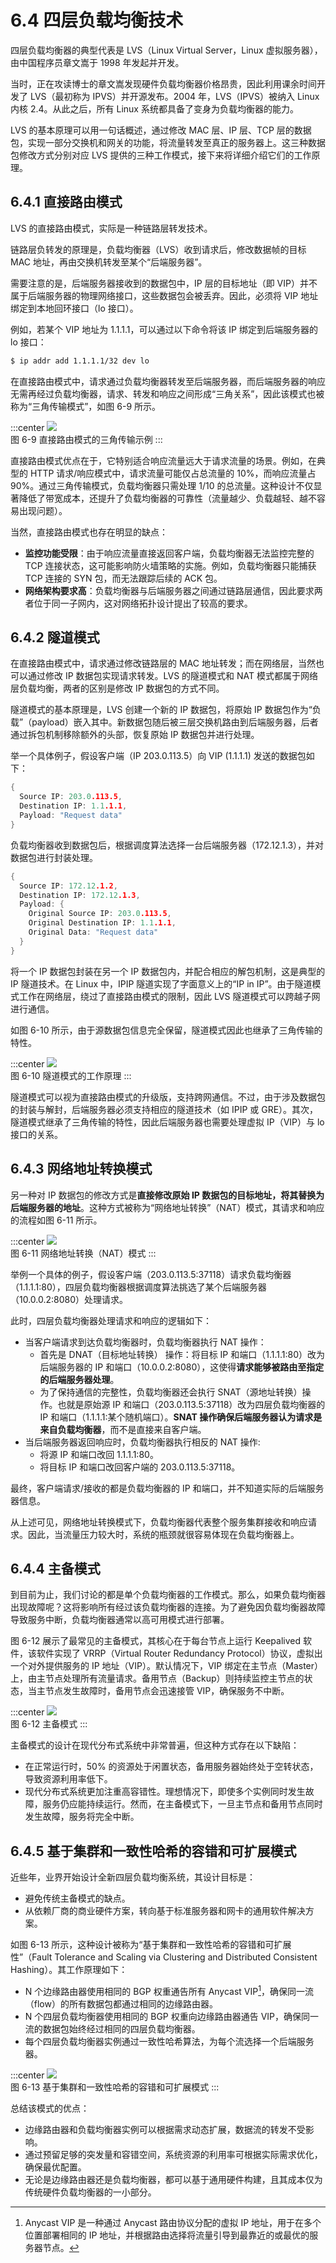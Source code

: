 # 6.4 四层负载均衡技术

四层负载均衡器的典型代表是 LVS（Linux Virtual Server，Linux 虚拟服务器），由中国程序员章文嵩于 1998 年发起并开发。

当时，正在攻读博士的章文嵩发现硬件负载均衡器价格昂贵，因此利用课余时间开发了 LVS（最初称为 IPVS）并开源发布。2004 年，LVS（IPVS）被纳入 Linux 内核 2.4。从此之后，所有 Linux 系统都具备了变身为负载均衡器的能力。

LVS 的基本原理可以用一句话概述，通过修改 MAC 层、IP 层、TCP 层的数据包，实现一部分交换机和网关的功能，将流量转发至真正的服务器上。这三种数据包修改方式分别对应 LVS 提供的三种工作模式，接下来将详细介绍它们的工作原理。

## 6.4.1 直接路由模式

LVS 的直接路由模式，实际是一种链路层转发技术。

链路层负转发的原理是，负载均衡器（LVS）收到请求后，修改数据帧的目标 MAC 地址，再由交换机转发至某个“后端服务器”。

需要注意的是，后端服务器接收到的数据包中，IP 层的目标地址（即 VIP）并不属于后端服务器的物理网络接口，这些数据包会被丢弃。因此，必须将 VIP 地址绑定到本地回环接口（lo 接口）。

例如，若某个 VIP 地址为 1.1.1.1，可以通过以下命令将该 IP 绑定到后端服务器的 lo 接口：

```bash
$ ip addr add 1.1.1.1/32 dev lo
```

在直接路由模式中，请求通过负载均衡器转发至后端服务器，而后端服务器的响应无需再经过负载均衡器，请求、转发和响应之间形成“三角关系”，因此该模式也被称为“三角传输模式”，如图 6-9 所示。

:::center
  ![](../assets/balancer4-dsr.svg)<br/>
 图 6-9 直接路由模式的三角传输示例
:::

直接路由模式优点在于，它特别适合响应流量远大于请求流量的场景。例如，在典型的 HTTP 请求/响应模式中，请求流量可能仅占总流量的 10%，而响应流量占 90%。通过三角传输模式，负载均衡器只需处理 1/10 的总流量。这种设计不仅显著降低了带宽成本，还提升了负载均衡器的可靠性（流量越少、负载越轻、越不容易出现问题）。

当然，直接路由模式也存在明显的缺点：
- **监控功能受限**：由于响应流量直接返回客户端，负载均衡器无法监控完整的 TCP 连接状态，这可能影响防火墙策略的实施。例如，负载均衡器只能捕获 TCP 连接的 SYN 包，而无法跟踪后续的 ACK 包。
- **网络架构要求高**：负载均衡器与后端服务器之间通过链路层通信，因此要求两者位于同一子网内，这对网络拓扑设计提出了较高的要求。

## 6.4.2 隧道模式

在直接路由模式中，请求通过修改链路层的 MAC 地址转发；而在网络层，当然也可以通过修改 IP 数据包实现请求转发。LVS 的隧道模式和 NAT 模式都属于网络层负载均衡，两者的区别是修改 IP 数据包的方式不同。

隧道模式的基本原理是，LVS 创建一个新的 IP 数据包，将原始 IP 数据包作为“负载”（payload）嵌入其中。新数据包随后被三层交换机路由到后端服务器，后者通过拆包机制移除额外的头部，恢复原始 IP 数据包并进行处理。

举一个具体例子，假设客户端（IP 203.0.113.5）向 VIP (1.1.1.1) 发送的数据包如下：
```go
{
  Source IP: 203.0.113.5,
  Destination IP: 1.1.1.1,
  Payload: "Request data"
}
```

负载均衡器收到数据包后，根据调度算法选择一台后端服务器（172.12.1.3），并对数据包进行封装处理。

```go
{
  Source IP: 172.12.1.2,
  Destination IP: 172.12.1.3,
  Payload: {
    Original Source IP: 203.0.113.5,
    Original Destination IP: 1.1.1.1,
    Original Data: "Request data"
  }
}
```

将一个 IP 数据包封装在另一个 IP 数据包内，并配合相应的解包机制，这是典型的 IP 隧道技术。在 Linux 中，IPIP 隧道实现了字面意义上的“IP in IP”。由于隧道模式工作在网络层，绕过了直接路由模式的限制，因此 LVS 隧道模式可以跨越子网进行通信。

如图 6-10 所示，由于源数据包信息完全保留，隧道模式因此也继承了三角传输的特性。

:::center
  ![](../assets/balancer4-tunnel.svg)<br/>
图 6-10 隧道模式的工作原理
:::


隧道模式可以视为直接路由模式的升级版，支持跨网通信。不过，由于涉及数据包的封装与解封，后端服务器必须支持相应的隧道技术（如 IPIP 或 GRE）。其次，隧道模式继承了三角传输的特性，因此后端服务器也需要处理虚拟 IP（VIP）与 lo 接口的关系。

## 6.4.3 网络地址转换模式

另一种对 IP 数据包的修改方式是**直接修改原始 IP 数据包的目标地址，将其替换为后端服务器的地址**。这种方式被称为“网络地址转换”（NAT）模式，其请求和响应的流程如图 6-11 所示。

:::center
  ![](../assets/balancer4-NAT.svg)<br/>
图 6-11 网络地址转换（NAT）模式
:::

举例一个具体的例子，假设客户端（203.0.113.5:37118）请求负载均衡器（1.1.1.1:80），四层负载均衡器根据调度算法挑选了某个后端服务器（10.0.0.2:8080）处理请求。

此时，四层负载均衡器处理请求和响应的逻辑如下：
- 当客户端请求到达负载均衡器时，负载均衡器执行 NAT 操作：
	- 首先是 DNAT（目标地址转换） 操作：将目标 IP 和端口（1.1.1.1:80）改为后端服务器的 IP 和端口（10.0.0.2:8080），这使得**请求能够被路由至指定的后端服务器处理**。
	- 为了保持通信的完整性，负载均衡器还会执行 SNAT（源地址转换）操作。也就是原始源 IP 和端口（203.0.113.5:37118）改为四层负载均衡器的 IP 和端口（1.1.1.1:某个随机端口）。**SNAT 操作确保后端服务器认为请求是来自负载均衡器**，而不是直接来自客户端。
- 当后端服务器返回响应时，负载均衡器执行相反的 NAT 操作:
	- 将源 IP 和端口改回 1.1.1.1:80。
	- 将目标 IP 和端口改回客户端的 203.0.113.5:37118。

最终，客户端请求/接收的都是负载均衡器的 IP 和端口，并不知道实际的后端服务器信息。

从上述可见，网络地址转换模式下，负载均衡器代表整个服务集群接收和响应请求。因此，当流量压力较大时，系统的瓶颈就很容易体现在负载均衡器上。

## 6.4.4 主备模式

到目前为止，我们讨论的都是单个负载均衡器的工作模式。那么，如果负载均衡器出现故障呢？这将影响所有经过该负载均衡器的连接。为了避免因负载均衡器故障导致服务中断，负载均衡器通常以高可用模式进行部署。

图 6-12 展示了最常见的主备模式，其核心在于每台节点上运行 Keepalived 软件，该软件实现了 VRRP（Virtual Router Redundancy Protocol）协议，虚拟出一个对外提供服务的 IP 地址（VIP）。默认情况下，VIP 绑定在主节点（Master）上，由主节点处理所有流量请求。备用节点（Backup）则持续监控主节点的状态，当主节点发生故障时，备用节点会迅速接管 VIP，确保服务不中断。

:::center
  ![](../assets/lvs-ha.svg)<br/>
  图 6-12 主备模式
:::

主备模式的设计在现代分布式系统中非常普遍，但这种方式存在以下缺陷：

- 在正常运行时，50% 的资源处于闲置状态，备用服务器始终处于空转状态，导致资源利用率低下。
- 现代分布式系统更加注重高容错性。理想情况下，即使多个实例同时发生故障，服务仍应能持续运行。然而，在主备模式下，一旦主节点和备用节点同时发生故障，服务将完全中断。

## 6.4.5 基于集群和一致性哈希的容错和可扩展模式

近些年，业界开始设计全新四层负载均衡系统，其设计目标是：
- 避免传统主备模式的缺点。
- 从依赖厂商的商业硬件方案，转向基于标准服务器和网卡的通用软件解决方案。

如图 6-13 所示，这种设计被称为“基于集群和一致性哈希的容错和可扩展性”（Fault Tolerance and Scaling via Clustering and Distributed Consistent Hashing）。其工作原理如下：

- N 个边缘路由器使用相同的 BGP 权重通告所有 Anycast VIP[^1]，确保同一流（flow）的所有数据包都通过相同的边缘路由器。
- N 个四层负载均衡器使用相同的 BGP 权重向边缘路由器通告 VIP，确保同一流的数据包始终经过相同的四层负载均衡器。
- 每个四层负载均衡器实例通过一致性哈希算法，为每个流选择一个后端服务器。

:::center
  ![](../assets/balancer-ha-2.svg)<br/>
  图 6-13 基于集群和一致性哈希的容错和可扩展模式
:::

总结该模式的优点：

- 边缘路由器和负载均衡器实例可以根据需求动态扩展，数据流的转发不受影响。
- 通过预留足够的突发量和容错空间，系统资源的利用率可根据实际需求优化，确保最优配置。
- 无论是边缘路由器还是负载均衡器，都可以基于通用硬件构建，且其成本仅为传统硬件负载均衡器的一小部分。

[^1]: Anycast VIP 是一种通过 Anycast 路由协议分配的虚拟 IP 地址，用于在多个位置部署相同的 IP 地址，并根据路由选择将流量引导到最靠近的或最优的服务器节点。
